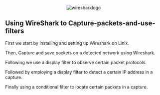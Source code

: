 <p align="center">
<img src="https://github.com/itsims007/Capturing-packets-and-using-filters/assets/105188024/8da1e134-7d14-4446-967c-7ddc27fbfea6)"alt="wiresharklogo"/>
</p>

<h2>Using WireShark to Capture-packets-and-use-filters</h2>

First we start by installing and setting up Wireshark on Linix.

Then, Capture and save packets on a detected network using Wireshark.

Following we use a display filter to observe certain packet protocols.

Followed by employing a display filter to detect a certain IP address in a capture.

Finally using a conditional filter to locate certain packets in a capture.
